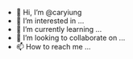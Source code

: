 - 👋 Hi, I’m @caryiung
- 👀 I’m interested in ...
- 🌱 I’m currently learning ...
- 💞️ I’m looking to collaborate on ...
- 📫 How to reach me ...

<!---
caryiung/caryiung is a ✨ special ✨ repository because its `README.md` (this file) appears on your GitHub profile.
You can click the Preview link to take a look at your changes.
--->
